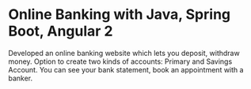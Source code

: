 # Online Banking with Java, Spring Boot, Angular 2

Developed an online banking website which lets you deposit, withdraw money. 
Option to create two kinds of accounts: Primary and Savings Account.
You can see your bank statement, book an appointment with a banker.
